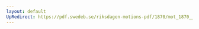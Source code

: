```yaml
---
layout: default
UpRedirect: https://pdf.swedeb.se/riksdagen-motions-pdf/1870/mot_1870__ak__00194.pdf
---
```


